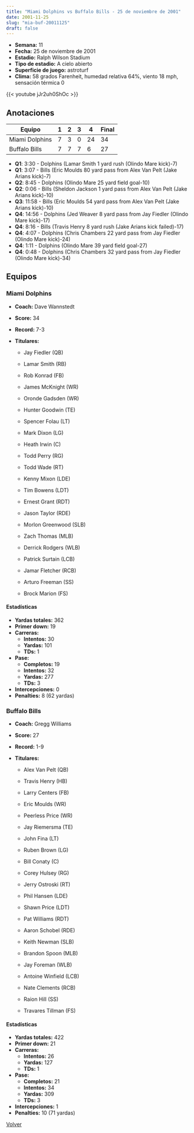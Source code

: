```yaml
---
title: "Miami Dolphins vs Buffalo Bills - 25 de noviembre de 2001"
date: 2001-11-25
slug: "mia-buf-20011125"
draft: false
---
```


- **Semana:** 11
- **Fecha:** 25 de noviembre de 2001
- **Estadio:** Ralph Wilson Stadium
- **Tipo de estadio:** A cielo abierto
- **Superficie de juego:** astroturf
- **Clima:** 58 grados Farenheit, humedad relativa 64%, viento 18 mph, sensación térmica 0


{{< youtube jJr2uh0ShOc >}}


## Anotaciones
| Equipo | 1 | 2 | 3 | 4 | Final |
|--------|---|---|---|---|-------|
| Miami Dolphins  | 7 | 3 | 0 | 24  | 34 |
| Buffalo Bills  | 7 | 7 | 7 | 6  | 27 |
- **Q1**: 3:30 - Dolphins (Lamar Smith 1 yard rush (Olindo Mare kick)-7)
- **Q1**: 3:07 - Bills (Eric Moulds 80 yard pass from Alex Van Pelt (Jake Arians kick)-7)
- **Q2**: 8:45 - Dolphins (Olindo Mare 25 yard field goal-10)
- **Q2**: 0:06 - Bills (Sheldon Jackson 1 yard pass from Alex Van Pelt (Jake Arians kick)-10)
- **Q3**: 11:58 - Bills (Eric Moulds 54 yard pass from Alex Van Pelt (Jake Arians kick)-10)
- **Q4**: 14:56 - Dolphins (Jed Weaver 8 yard pass from Jay Fiedler (Olindo Mare kick)-17)
- **Q4**: 8:16 - Bills (Travis Henry 8 yard rush (Jake Arians kick failed)-17)
- **Q4**: 4:07 - Dolphins (Chris Chambers 22 yard pass from Jay Fiedler (Olindo Mare kick)-24)
- **Q4**: 1:11 - Dolphins (Olindo Mare 39 yard field goal-27)
- **Q4**: 0:48 - Dolphins (Chris Chambers 32 yard pass from Jay Fiedler (Olindo Mare kick)-34)


## Equipos


### Miami Dolphins
* **Coach:** Dave Wannstedt
* **Score:** 34
* **Record:** 7-3
* **Titulares:** 

  * Jay Fiedler (QB) 

  * Lamar Smith (RB) 

  * Rob Konrad (FB) 

  * James McKnight (WR) 

  * Oronde Gadsden (WR) 

  * Hunter Goodwin (TE) 

  * Spencer Folau (LT) 

  * Mark Dixon (LG) 

  * Heath Irwin (C) 

  * Todd Perry (RG) 

  * Todd Wade (RT) 

  * Kenny Mixon (LDE) 

  * Tim Bowens (LDT) 

  * Ernest Grant (RDT) 

  * Jason Taylor (RDE) 

  * Morlon Greenwood (SLB) 

  * Zach Thomas (MLB) 

  * Derrick Rodgers (WLB) 

  * Patrick Surtain (LCB) 

  * Jamar Fletcher (RCB) 

  * Arturo Freeman (SS) 

  * Brock Marion (FS) 

#### Estadísticas
* **Yardas totales:** 362
* **Primer down:** 19
* **Carreras:**
  * **Intentos:** 30
  * **Yardas:** 101
  * **TDs:** 1
* **Pase:**
  * **Completos:** 19
  * **Intentos:** 32
  * **Yardas:** 277
  * **TDs:** 3
* **Intercepciones:** 0
* **Penalties:** 8 (62 yardas)

### Buffalo Bills
* **Coach:** Gregg Williams
* **Score:** 27
* **Record:** 1-9
* **Titulares:** 

  * Alex Van Pelt (QB) 

  * Travis Henry (HB) 

  * Larry Centers (FB) 

  * Eric Moulds (WR) 

  * Peerless Price (WR) 

  * Jay Riemersma (TE) 

  * John Fina (LT) 

  * Ruben Brown (LG) 

  * Bill Conaty (C) 

  * Corey Hulsey (RG) 

  * Jerry Ostroski (RT) 

  * Phil Hansen (LDE) 

  * Shawn Price (LDT) 

  * Pat Williams (RDT) 

  * Aaron Schobel (RDE) 

  * Keith Newman (SLB) 

  * Brandon Spoon (MLB) 

  * Jay Foreman (WLB) 

  * Antoine Winfield (LCB) 

  * Nate Clements (RCB) 

  * Raion Hill (SS) 

  * Travares Tillman (FS) 

#### Estadísticas
* **Yardas totales:** 422
* **Primer down:** 21
* **Carreras:**
  * **Intentos:** 26
  * **Yardas:** 127
  * **TDs:** 1
* **Pase:**
  * **Completos:** 21
  * **Intentos:** 34
  * **Yardas:** 309
  * **TDs:** 3
* **Intercepciones:** 1
* **Penalties:** 10 (71 yardas)


[Volver](/historia/2001)
